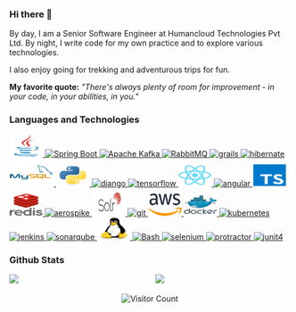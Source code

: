 ### Hi there 👋

By day, I am a Senior Software Engineer at Humancloud Technologies Pvt Ltd. By night, I write code for my own practice and to explore various technologies.

I also enjoy going for trekking and adventurous trips for fun.

**My favorite quote:**
*"There's always plenty of room for improvement - in your code, in your abilities, in you."*

<h3 align="left">Languages and Technologies</h3>
<p align="left">
    <a href="https://www.java.com" target="_blank">
        <img src="https://raw.githubusercontent.com/devicons/devicon/master/icons/java/java-original.svg" alt="java" width="60" height="40" />
    </a>
    <a href="https://spring.io/projects/spring-boot" target="_blank">
        <img src="https://www.vectorlogo.zone/logos/springio/springio-ar21.svg" alt="Spring Boot" width="60" height="40" />
    </a>
    <a href="https://kafka.apache.org/" target="_blank">
        <img src="https://www.vectorlogo.zone/logos/apache_kafka/apache_kafka-icon.svg" alt="Apache Kafka" width="60" height="40" />
    </a>
    <a href="https://www.rabbitmq.com/" target="_blank">
        <img src="https://www.vectorlogo.zone/logos/rabbitmq/rabbitmq-icon.svg" alt="RabbitMQ" width="60" height="40" />
    </a>
    <a href="https://grails.org/" target="_blank">
        <img src="https://www.vectorlogo.zone/logos/grails/grails-ar21.svg" alt="grails" width="60" height="40" />
    </a>
    <a href="https://hibernate.org/" target="_blank">
        <img src="https://hibernate.org/images/hibernate-logo.svg" alt="hibernate" width="100" height="40" />
    </a>
    <a href="https://www.mysql.com/" target="_blank">
        <img src="https://raw.githubusercontent.com/devicons/devicon/master/icons/mysql/mysql-original-wordmark.svg" alt="mysql" width="80" height="50" />
    </a>
    <a href="https://www.python.org/" target="_blank">
        <img src="https://raw.githubusercontent.com/devicons/devicon/master/icons/python/python-original.svg" alt="python" width="60" height="40" />
    </a>
    <a href="https://www.djangoproject.com/" target="_blank">
        <img src="https://www.vectorlogo.zone/logos/djangoproject/djangoproject-ar21.svg" alt="django" width="60" height="40" />
    </a>
    <a href="https://www.tensorflow.org" target="_blank">
        <img src="https://www.vectorlogo.zone/logos/tensorflow/tensorflow-icon.svg" alt="tensorflow" width="60" height="40" />
    </a>
    <a href="https://reactjs.org/" target="_blank">
        <img src="https://raw.githubusercontent.com/devicons/devicon/master/icons/react/react-original.svg" alt="reactjs" width="60" height="40" />
    </a>
    <a href="https://angular.io/" target="_blank">
        <img src="https://angular.io/assets/images/logos/angular/shield-large.svg" alt="angular" width="60" height="40" />
    </a>
    <a href="https://www.typescriptlang.org/" target="_blank">
        <img src="https://raw.githubusercontent.com/devicons/devicon/master/icons/typescript/typescript-original.svg" alt="typescript" width="60" height="40" />
    </a>
    <a href="https://redis.io" target="_blank">
        <img src="https://raw.githubusercontent.com/devicons/devicon/master/icons/redis/redis-original-wordmark.svg" alt="redis" width="60" height="40" />
    </a>
    <a href="https://aerospike.com/" target="_blank">
        <img src="https://aerospike.com/wp-content/themes/pro-child/dist/img/logo.png" alt="aerospike" width="200" height="40" />
    </a>
    <a href="https://solr.apache.org/" target="_blank">
        <img src="assets/apache_solr-ar21.svg" alt="solr" width="60" height="50" />
    </a>
    <a href="https://git-scm.com/" target="_blank">
        <img src="https://www.vectorlogo.zone/logos/git-scm/git-scm-icon.svg" alt="git" width="60" height="40" />
    </a>
    <a href="https://aws.amazon.com/" target="_blank">
        <img src="assets/amazon-web-services-2.svg" alt="aws" width="60" height="40" />
    </a>
    <a href="https://www.docker.com/" target="_blank">
        <img src="https://raw.githubusercontent.com/devicons/devicon/master/icons/docker/docker-original-wordmark.svg" alt="docker" width="60" height="40" />
    </a>
    <a href="https://kubernetes.io" target="_blank">
        <img src="https://www.vectorlogo.zone/logos/kubernetes/kubernetes-icon.svg" alt="kubernetes" width="60" height="40" />
    </a>
    <a href="https://www.jenkins.io" target="_blank">
        <img src="https://www.vectorlogo.zone/logos/jenkins/jenkins-icon.svg" alt="jenkins" width="60" height="40" />
    </a>
    <a href="https://www.sonarqube.org/" target="_blank">
        <img src="https://www.sonarqube.org/assets/logo-31ad3115b1b4b120f3d1efd63e6b13ac9f1f89437f0cf6881cc4d8b5603a52b4.svg" alt="sonarqube" width="60" height="60" />
    </a>
    <a href="https://www.linux.org/" target="_blank">
        <img src="https://raw.githubusercontent.com/devicons/devicon/master/icons/linux/linux-original.svg" alt="linux" width="60" height="40" />
    </a>
    <a href="https://en.wikipedia.org/wiki/Bash_(Unix_shell)" target="_blank">
        <img src="https://github.com/odb/official-bash-logo/blob/master/assets/Logos/Icons/SVG/BASH_logo-transparent-bg-bw-02.svg" alt="Bash" width="60" height="40" />
    </a>
    <a href="https://www.selenium.dev" target="_blank">
        <img src="https://raw.githubusercontent.com/detain/svg-logos/780f25886640cef088af994181646db2f6b1a3f8/svg/selenium-logo.svg" alt="selenium" width="60" height="40" />
    </a>
    <a href="https://www.protractortest.org/#/" target="_blank">
        <img src="https://www.protractortest.org/img/protractor-logo-450.png" alt="protractor" width="120" height="40" />
    </a>
    <a href="https://junit.org/junit4/" target="_blank">
        <img src="https://junit.org/junit4/images/junit-logo.png" alt="junit4" width="100" height="40" />
    </a>
</p>

<h3 align="left">Github Stats</h3>

<!-- Update the image sources for the GitHub stats -->
<img src="https://github-readme-stats.vercel.app/api?username=hc-vedang&show_icons=true&hide_border=true&theme=dark" width="48%" align="right" />
<img src="https://github-readme-streak-stats.herokuapp.com/?user=hc-vedang&theme=dark" width="48%" />

<p align="center">
     <img src="https://profile-counter.glitch.me/hc-vedang/count.svg" alt="Visitor Count" align="center" />
</p>

